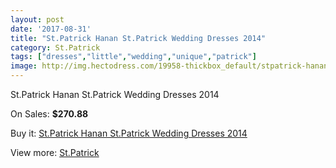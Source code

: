 ```yaml
---
layout: post
date: '2017-08-31'
title: "St.Patrick Hanan St.Patrick Wedding Dresses 2014"
category: St.Patrick
tags: ["dresses","little","wedding","unique","patrick"]
image: http://img.hectodress.com/19958-thickbox_default/stpatrick-hanan-stpatrick-wedding-dresses-2014.jpg
---
```

St.Patrick Hanan St.Patrick Wedding Dresses 2014

On Sales: **$270.88**
<a href="https://www.hectodress.com/stpatrick/9286-stpatrick-hanan-stpatrick-wedding-dresses-2014.html"><amp-img layout="responsive" width="600" height="600" src="//img.hectodress.com/19958-thickbox_default/stpatrick-hanan-stpatrick-wedding-dresses-2014.jpg" alt="St.Patrick Hanan St.Patrick Wedding Dresses 2014 0" /></a>
<a href="https://www.hectodress.com/stpatrick/9286-stpatrick-hanan-stpatrick-wedding-dresses-2014.html"><amp-img layout="responsive" width="600" height="600" src="//img.hectodress.com/19960-thickbox_default/stpatrick-hanan-stpatrick-wedding-dresses-2014.jpg" alt="St.Patrick Hanan St.Patrick Wedding Dresses 2014 1" /></a>
<a href="https://www.hectodress.com/stpatrick/9286-stpatrick-hanan-stpatrick-wedding-dresses-2014.html"><amp-img layout="responsive" width="600" height="600" src="//img.hectodress.com/19959-thickbox_default/stpatrick-hanan-stpatrick-wedding-dresses-2014.jpg" alt="St.Patrick Hanan St.Patrick Wedding Dresses 2014 2" /></a>

Buy it: [St.Patrick Hanan St.Patrick Wedding Dresses 2014](https://www.hectodress.com/stpatrick/9286-stpatrick-hanan-stpatrick-wedding-dresses-2014.html "St.Patrick Hanan St.Patrick Wedding Dresses 2014")

View more: [St.Patrick](https://www.hectodress.com/153-stpatrick "St.Patrick")